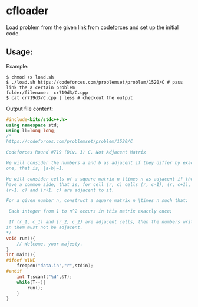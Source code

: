 # cfloader
Load problem from the given link from [codeforces](https://codeforces.com/problemset) and set up the initial code.

## Usage:

Example:

```shell
$ chmod +x load.sh
$ ./load.sh https://codeforces.com/problemset/problem/1520/C # pass link the a certain problem
folder/filename:  cr719d3/C.cpp
$ cat cr719d3/C.cpp | less # checkout the output
```

Output file content:

```cpp
#include<bits/stdc++.h>
using namespace std;
using ll=long long;
/*
https://codeforces.com/problemset/problem/1520/C

Codeforces Round #719 (Div. 3) C. Not Adjacent Matrix 

We will consider the numbers a and b as adjacent if they differ by exactly 
one, that is, |a-b|=1.

We will consider cells of a square matrix n \times n as adjacent if they 
have a common side, that is, for cell (r, c) cells (r, c-1), (r, c+1), 
(r-1, c) and (r+1, c) are adjacent to it.

For a given number n, construct a square matrix n \times n such that: 

 Each integer from 1 to n^2 occurs in this matrix exactly once; 

 If (r_1, c_1) and (r_2, c_2) are adjacent cells, then the numbers written 
in them must not be adjacent. 
*/
void run(){
    // Welcome, your majesty.
}
int main(){
#ifdef WINE
    freopen("data.in","r",stdin);
#endif
    int T;scanf("%d",&T);
    while(T--){
        run();
    }
}
```
